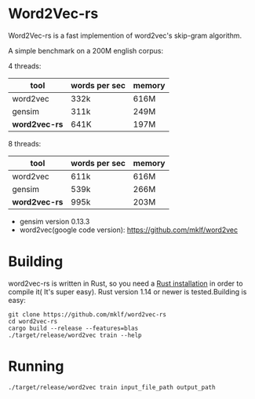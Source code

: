 # Word2Vec-rs

Word2Vec-rs is a fast implemention of word2vec's skip-gram algorithm.

A simple benchmark on a 200M english corpus:

4 threads:

|tool | words per sec| memory  |
|---|---|---|
|word2vec| 332k  | 616M|
|gensim  |311k   | 249M|
|**word2vec-rs**|641K|197M |

8 threads:

|tool | words per sec| memory  |
|---|---|---|
|word2vec| 611k  | 616M|
|gensim  |539k   | 266M|
|**word2vec-rs**|995k|203M |

* gensim version 0.13.3
* word2vec(google code version): https://github.com/mklf/word2vec

# Building
word2vec-rs is written in Rust, so you need a [Rust installation](https://www.rust-lang.org/) in order to compile it( It's super easy).
Rust version 1.14 or newer is tested.Building is easy:
```
git clone https://github.com/mklf/word2vec-rs
cd word2vec-rs
cargo build --release --features=blas
./target/release/word2vec train --help
```
# Running
```
./target/release/word2vec train input_file_path output_path
```